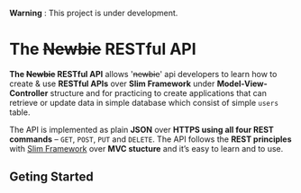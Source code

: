 **Warning** : This project is under development.

The ~~Newbie~~ RESTful API
=============

**The ~~Newbie~~ RESTful API** allows '~~newbie~~' api developers to learn how to create & use **RESTful APIs** over **Slim Framework** under **Model-View-Controller** structure and for practicing to create applications that can retrieve or update data in simple database which consist of simple `users` table.

The API is implemented as plain **JSON** over **HTTPS using all four REST commands** – `GET`, `POST`, `PUT` and `DELETE`. The API follows the **REST principles** with [Slim Framework](http://www.slimframework.com/ "Slim Framework's Homepage") over **MVC stucture** and it’s easy to learn and to use.

Geting Started
-------------
